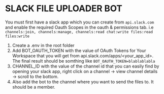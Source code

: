 # SLACK FILE UPLOADER BOT
You must first have a slack app which you can create from `api.slack.com` and enable the required Oauth Scopes in the oauth & permissions tab. i.e `channels:join, channels:manage, channels:read chat:write files:read files:write`
1. Create a .env in the root folder
2. Add BOT_OAUTH_TOKEN with the value of OAuth Tokens for Your Workspace that you will get from api.slack.com/apps/<your_app_id>. The final result should be somthing like `BOT_OAUTH_TOKEN=blablablabla`
3. CHANNEL_ID with the value of the channel id that you can easily find by opening your slack app, right click on a channel -> view channel details -> scroll to the bottom.
4. Also add the bot to the channel where you want to send the files to. It should be a member.